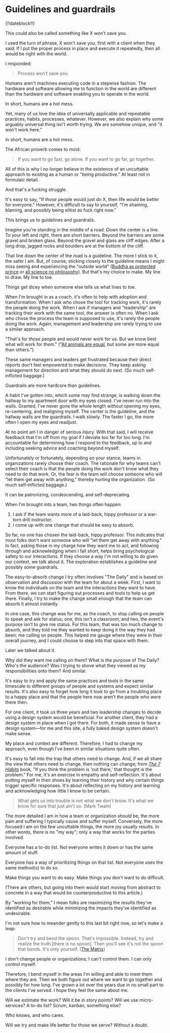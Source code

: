 # Guidelines and guardrails

{!!dateblock!!}

This could also be called something like X won't save you.

I used the turn of phrase, X won't save you, first with a client when they said: If I put the proper process in place and execute it repeatedly, then all would be right with the world.

I responded:

> Process won't save you.

Humans aren't machines executing code in a stepwise fashion. The hardware and software allowing me to function in the world are different than the hardware and software enabling you to operate in the world.

In short, humans are a hot mess.

Yet, many of us love the idea of universally applicable and repeatable practices, habits, processes, whatever. However, we also explain why some arguably universal thing isn't worth trying. We are somehow unique, and "it won't work here."

In short, humans are a hot mess.

The African proverb comes to mind:

> If you want to go fast, go alone. If you want to go far, go together.

All of this is why I no longer believe in the existence of an uncuttable approach to existing as a human or "being productive." At least not in formulaic detail.

And that's a fucking struggle.

It's easy to say, "If *those* people would just do X, then life would be better for everyone." However, it's difficult to say to yourself, "I'm shaming, blaming, and possibly being elitist as fuck right now."

This brings us to guidelines and guardrails.

Imagine you're standing in the middle of a road. Down the center is a line. To your left and right, there are short barriers. Beyond the barriers are some gravel and broken glass. Beyond the gravel and glass are cliff edges. After a long drop, jagged rocks and boulders are at the bottom of the cliff.

That line down the center of the road is a guideline. The more I stick to it, the safer I am. But, of course, sticking closely to the guideline means I might miss seeing and experiencing the "outside world" ([Buddha as protected prince](https://en.m.wikipedia.org/wiki/Gautama_Buddha) or [all science no philosophy](https://m.imdb.com/title/tt0089886/)). But that's my choice to make. My line to draw. My line to toe.

Things get dicey when someone else tells us what lines to toe.

When I'm brought in as a coach, it's often to help with adoption and transformation. When I ask who chose the tool for tracking work, it's rarely the people doing the work. When I ask if managers and "leadership" are tracking their work with the same tool, the answer is often no. When I ask who chose the process the team is supposed to use, it's rarely the people doing the work. Again, management and leadership are rarely trying to use a similar approach.

"That's for *those* people and would never work for us. But we know best what will work for *them*." ("[All animals are equal](https://en.m.wikipedia.org/wiki/Animal_Farm), but some are more equal than others.”)

These same managers and leaders get frustrated because their direct reports don't feel empowered to make decisions. They keep asking management for direction and what they should do next. (So much self-inflicted baggage.)

Guardrails are more hardcore than guidelines.

A habit I've gotten into, which some may find strange, is walking down the hallway to my apartment door with my eyes closed. I've never run into the walls. Granted, I've never gone the whole length without opening my eyes, re-centering, and realigning myself. The center is the guideline, and the hallway walls are the guardrails. I walk slowly. The faster I go, the more often I open my eyes and readjust.

At no point am I in danger of serious injury. With that said, I will receive feedback that I'm off from my goal if I deviate too far for too long. I'm accountable for determining how I respond to the feedback, up to and including seeking advice and coaching beyond myself.

Unfortunately or fortunately, depending on your stance, teams in organizations rarely choose their coach. The rationale for why teams can't select their coach is that the people doing the work don't know what they need to do that work. Or, the fear is the team will choose someone who will "let them get away with anything," thereby hurting the organization. (So much self-inflicted baggage.)

It can be patronizing, condescending, and self-deprecating.

When I'm brought into a team, two things often happen:

1. I ask if the team wants more of a laid-back, hippy professor or a war-torn drill instructor.
2. I come up with one change that should be easy to absorb.

So far, no one has chosen the laid-back, hippy professor. This indicates that most folks don't want someone who will "let them get away with anything." In fact, asking those in my charge how they want me to act, and following through and acknowledging when I fall short, helps bring psychological safety to our interactions. If they choose a way I'm not willing to do given our context, we talk about it. The exploration establishes a guideline and possibly some guardrails.

The easy-to-absorb change I try often involves "The Daily" and is based on observation and discussion with the team for about a week. First, I want to know the individuals on the team and the interactions they want to have. From there, we can start figuring out processes and tools to help us get there. Finally, I try to make the change small enough that the team can absorb it almost instantly.

In one case, this change was for me, as the coach, to stop calling on people to speak and ask for status; one, this isn't a classroom, and two, the event's purpose isn't to give me status. For this team, that was too much change to absorb, and they told me they wanted to keep doing it the way they had been; me calling on people. This helped me gauge where they were in their overall journey, and I could choose to step into that space with them.

Later we talked about it.

Why did they want me calling on them? What is the purpose of The Daily? Who's the audience? Was I trying to shove what they viewed as my responsibilities onto them? And similar.

It's easy to try and apply the same practices and tools in the same timescale to different groups of people and systems and expect similar results. It's also easy to forget how long it took to go from a troubling place to a happy place and that the people here now aren't the people who were there then.

For one client, it took us three years and two leadership changes to decide using a design system would be beneficial. For another client, they had a design system in place when I got there. For both, it made sense to have a design system—for me and this site, a fully baked design system doesn't make sense.

My place and context are different. Therefore, I had to change my approach, even though I've been in similar situations quite often.

It's easy to fall into the trap that others need to change. And, if we all share the view that others need to change, then nothing can change; from [*The 7 Habits*](/examinations/the-7-habits-of-highly-effective-people/) book, "If you think the problem is 'out there,' that thought is the problem." For me, it's an exercise in empathy and self-reflection. It's about putting myself in their shoes by learning their history and why certain things trigger specific responses. It's about reflecting on my history and learning and acknowledging how little I know to be certain.

> What gets us into trouble is not what we don't know. It's what we know for sure that just ain't so. (Mark Twain)

The more detailed I am in how a team or organization *should* be, the more pain and suffering I typically cause and suffer myself. Conversely, the more focused I am on the few uncuttable things, the more joy usually results. In other words, there is no "my way"; only a way that works for the parties involved.

Everyone has a to-do list. Not everyone writes it down or has the same amount of stuff.

Everyone has a way of prioritizing things on that list. Not everyone uses the same method(s) to do so.

Make things you want to do easy. Make things you don't want to do difficult.

(There are others, but going into them would start moving from abstract to concrete in a way that would be counterproductive to this article.)

By "working for them," I mean folks are maximizing the results they've identified as desirable while minimizing the impacts they've identified as undesirable.

I'm not sure how to meander gently to this last bit right now, so let's make a leap:

> Don't try and bend the spoon. That's impossible. Instead, try and realize the truth [there is no spoon]. Then you'll see it's not the spoon that bends. It's only yourself. ([The Matrix](https://youtu.be/uAXtO5dMqEI))

I don't change people or organizations; I can't control them. I can only control myself.

Therefore, I bend myself in the areas I'm willing and able to meet them where they are. Then we both figure out where we want to go together and possibly for how long. I've grown a lot over the years due in no small part to the clients I've served. I hope they feel the same about me.

Will we estimate the work? Will it be in story points? Will we use micro-services? A to-do list? Scrum, kanban, something else?

Who knows, and who cares.

Will we try and make life better for those we serve? Without a doubt.
